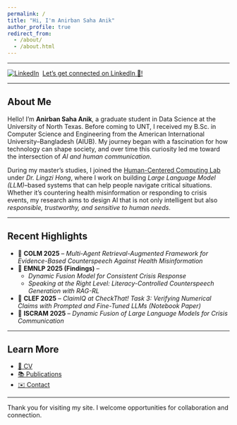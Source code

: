 ```yaml
---
permalink: /
title: "Hi, I'm Anirban Saha Anik"
author_profile: true
redirect_from: 
  - /about/
  - /about.html
---
```


---

[![LinkedIn](https://cdn.jsdelivr.net/gh/simple-icons/simple-icons/icons/linkedin.svg#gh-dark-mode-only)](https://www.linkedin.com/in/anirban-saha-anik/ " Let’s get connected on LinkedIn 🤝 ☕)!")
&nbsp;[Let’s get connected on LinkedIn 🤝!](https://www.linkedin.com/in/anirban-saha-anik/)
  

---

## About Me

Hello! I’m **Anirban Saha Anik**, a graduate student in Data Science at the University of North Texas. Before coming to UNT, I received my B.Sc. in Computer Science and Engineering from the American International University–Bangladesh (AIUB). My journey began with a fascination for how technology can shape society, and over time this curiosity led me toward the intersection of *AI and human communication*.  

During my master’s studies, I joined the [Human-Centered Computing Lab](https://lingzihong.github.io/index.html) under *Dr. Lingzi Hong*, where I work on building *Large Language Model (LLM)*–based systems that can help people navigate critical situations. Whether it’s countering health misinformation or responding to crisis events, my research aims to design AI that is not only intelligent but also *responsible, trustworthy, and sensitive to human needs*.  

---

## Recent Highlights

- 📄 **COLM 2025** – *Multi-Agent Retrieval-Augmented Framework for Evidence-Based Counterspeech Against Health Misinformation*  
- 📄 **EMNLP 2025 (Findings)** –  
  - *Dynamic Fusion Model for Consistent Crisis Response*  
  - *Speaking at the Right Level: Literacy-Controlled Counterspeech Generation with RAG-RL*  
- 📄 **CLEF 2025** – *ClaimIQ at CheckThat! Task 3: Verifying Numerical Claims with Prompted and Fine-Tuned LLMs* *(Notebook Paper)*  
- 📄 **ISCRAM 2025** – *Dynamic Fusion of Large Language Models for Crisis Communication*  

---

## Learn More

- [📄 CV](/cv/)  
- [📚 Publications](/publications/)  
- [✉️ Contact](mailto:anirbansahaanik@my.unt.edu)  

---

Thank you for visiting my site. I welcome opportunities for collaboration and connection.  
